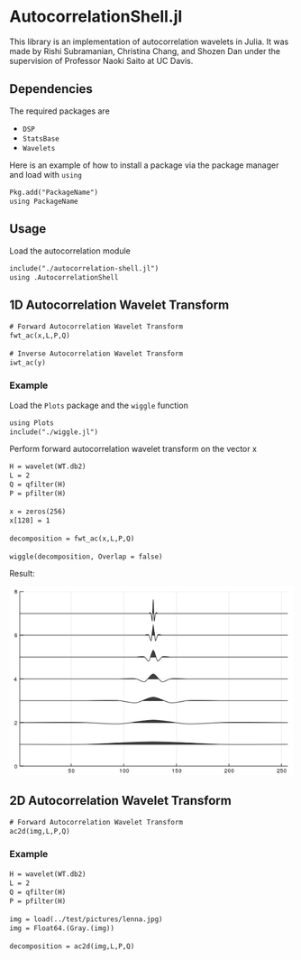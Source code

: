 # AutocorrelationShell.jl

This library is an implementation of autocorrelation wavelets in Julia. It was
made by Rishi Subramanian, Christina Chang, and Shozen Dan under the supervision of Professor Naoki Saito at UC Davis.

## Dependencies
The required packages are
+ `DSP`
+ `StatsBase`
+ `Wavelets`

Here is an example of how to install a package via the package manager and load with `using`
```{julia}
Pkg.add("PackageName")
using PackageName
```

## Usage
Load the autocorrelation module
```{julia}
include("./autocorrelation-shell.jl")
using .AutocorrelationShell
```

## 1D Autocorrelation Wavelet Transform
```{julia}
# Forward Autocorrelation Wavelet Transform
fwt_ac(x,L,P,Q)

# Inverse Autocorrelation Wavelet Transform
iwt_ac(y)
```

### Example
Load the `Plots` package and the `wiggle` function
```{julia}
using Plots
include("./wiggle.jl")
```

Perform forward autocorrelation wavelet transform on the vector x
```{julia}
H = wavelet(WT.db2)
L = 2
Q = qfilter(H)
P = pfilter(H)

x = zeros(256)
x[128] = 1

decomposition = fwt_ac(x,L,P,Q)

wiggle(decomposition, Overlap = false)
```

Result:

![Result](Presentation/auto_decomposition.png)

## 2D Autocorrelation Wavelet Transform
```{julia}
# Forward Autocorrelation Wavelet Transform
ac2d(img,L,P,Q)
```
### Example
```{julia}
H = wavelet(WT.db2)
L = 2
Q = qfilter(H)
P = pfilter(H)

img = load(../test/pictures/lenna.jpg)
img = Float64.(Gray.(img))

decomposition = ac2d(img,L,P,Q)
```
